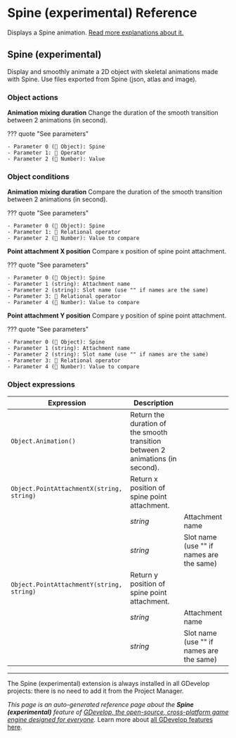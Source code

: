 # Spine (experimental) Reference

Displays a Spine animation. [Read more explanations about it.](/gdevelop5/objects/spine)



## Spine (experimental) 

Display and smoothly animate a 2D object with skeletal animations made with Spine. Use files exported from Spine (json, atlas and image). 

### Object actions

**Animation mixing duration**
Change the duration of the smooth transition between 2 animations (in second).

??? quote "See parameters"

    - Parameter 0 (👾 Object): Spine
    - Parameter 1: 🟰 Operator
    - Parameter 2 (🔢 Number): Value

### Object conditions

**Animation mixing duration**
Compare the duration of the smooth transition between 2 animations (in second).

??? quote "See parameters"

    - Parameter 0 (👾 Object): Spine
    - Parameter 1: 🟰 Relational operator
    - Parameter 2 (🔢 Number): Value to compare

**Point attachment X position**
Compare x position of spine point attachment.

??? quote "See parameters"

    - Parameter 0 (👾 Object): Spine
    - Parameter 1 (string): Attachment name
    - Parameter 2 (string): Slot name (use "" if names are the same)
    - Parameter 3: 🟰 Relational operator
    - Parameter 4 (🔢 Number): Value to compare

**Point attachment Y position**
Compare y position of spine point attachment.

??? quote "See parameters"

    - Parameter 0 (👾 Object): Spine
    - Parameter 1 (string): Attachment name
    - Parameter 2 (string): Slot name (use "" if names are the same)
    - Parameter 3: 🟰 Relational operator
    - Parameter 4 (🔢 Number): Value to compare

### Object expressions

| Expression | Description |  |
|-----|-----|-----|
| `Object.Animation()` | Return the duration of the smooth transition between 2 animations (in second). ||
| `Object.PointAttachmentX(string, string)` | Return x position of spine point attachment. ||
| | _string_ | Attachment name |
| | _string_ | Slot name (use "" if names are the same) |
| `Object.PointAttachmentY(string, string)` | Return y position of spine point attachment. ||
| | _string_ | Attachment name |
| | _string_ | Slot name (use "" if names are the same) |



---

The Spine (experimental) extension is always installed in all GDevelop projects: there is no need to add it from the Project Manager.

*This page is an auto-generated reference page about the **Spine (experimental)** feature of [GDevelop, the open-source, cross-platform game engine designed for everyone](https://gdevelop.io/).* Learn more about [all GDevelop features here](/gdevelop5/all-features).